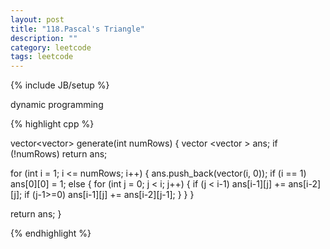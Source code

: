 ```yaml
---
layout: post
title: "118.Pascal's Triangle"
description: ""
category: leetcode
tags: leetcode
---
```

{% include JB/setup %}

dynamic programming

{% highlight cpp %}

vector<vector<int>> generate(int numRows) {
  vector <vector <int> > ans;
  if (!numRows) return ans;

  for (int i = 1; i <= numRows; i++) {
    ans.push_back(vector<int>(i, 0));
    if (i == 1) ans[0][0] = 1;
    else {
      for (int j = 0; j < i; j++) {
        if (j < i-1) ans[i-1][j] += ans[i-2][j];
        if (j-1>=0) ans[i-1][j] += ans[i-2][j-1];
      }
    }
  }

  return ans;
}


{% endhighlight %}